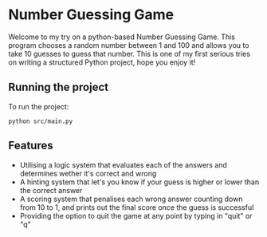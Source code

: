 # Number Guessing Game
Welcome to my try on a python-based Number Guessing Game. This program chooses a random number between 1 and 100 and allows you to take 10 guesses to guess that number. This is one of my first serious tries on writing a structured Python project, hope you enjoy it!

## Running the project
To run the project:
```
python src/main.py
```

## Features
- Utilising a logic system that evaluates each of the answers and determines wether it's correct and wrong
- A hinting system that let's you know if your guess is higher or lower than the correct answer
- A scoring system that penalises each wrong answer counting down from 10 to 1, and prints out the final score once the guess is successful
- Providing the option to quit the game at any point by typing in "quit" or "q"